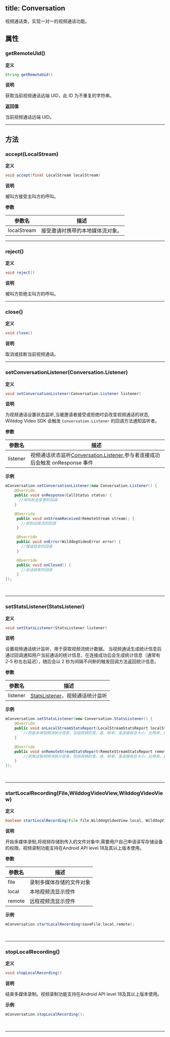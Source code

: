 title: Conversation
-------------------

视频通话类，实现一对一的视频通话功能。

## 属性

### getRemoteUid()

**定义**   

```java
String getRemoteUid()
```

**说明**

获取当前视频通话远端 UID，此 ID 为不重复的字符串。


**返回值**

当前视频通话远端 UID。

---



## 方法

### accept(LocalStream)

**定义**   

```java
void accept(final LocalStream localStream)
```

**说明**

被叫方接受主叫方的呼叫。

**参数**

| 参数名 | 描述 |
|---|---|
|localStream|接受邀请时携带的本地媒体流对象。|

---

### reject()

**定义**   

```java
void reject()
```

**说明**

被叫方拒绝主叫方的呼叫。


---

### close()

**定义**   

```java
void close() 
```

**说明**

取消或挂断当前视频通话。


---

### setConversationListener(Conversation.Listener)

**定义**   

```java
void setConversationListener(Conversation.Listener listener)
```

**说明**

为视频通话设置状态监听,当被邀请者接受或拒绝时会改变视频通话的状态, Wilddog Video SDK 会触发 `Conversation.Listener` 的回调方法通知监听者。

**参数**

| 参数名 | 描述 |
|---|---|
|listener|视频通话状态监听[Conversation.Listener](/conversation/Android/api/conversation-listener.html),参与者连接成功后会触发 onResponse 事件|


**示例**

```java
mConversation.setConversationListener(new Conversation.Listener() {
    @Override
    public void onResponse(CallStatus status) {
      //呼叫状态变更的回调                 
    }

    @Override
     public void onStreamReceived(RemoteStream stream); {
       //收到远程流的回调
     }

     @Override
     public void onError(WilddogVideoError error) {
       //错误信息的回调
     }

     @Override
     public void onClosed() {
       //会话结束的回调
     }
});
```

</br>

---
### setStatsListener(StatsListener)

**定义**   

```java
void setStatsListener(StatsListener listener)
```

**说明**

设置视频通话统计监听，用于获取视频流统计数据。
当视频通话生成统计信息后通过回调通知用户当前通话的统计信息，在连接成功后会生成统计信息（通常有 2-5 秒左右延迟），随后会以 2 秒为间隔不间断的触发回调方法返回统计信息。

**参数**

| 参数名 | 描述 |
|---|---|
|listener|[StatsListener](/conversation/Android/api/stats-listener.html)，视频通话统计监听|


**示例**

```java
mConversation.setStatsListener(new Conversation.StatsListener() {
    @Override
    public void onLocalStreamStatsReport(LocalStreamStatsReport localStreamStatsReport) {
        //获取本地视频流统计信息，包括视频的宽、高、帧率、发送接收总大小、比特率、延迟等
    }

    @Override
    public void onRemoteStreamStatsReport(RemoteStreamStatsReport remoteStreamStatsReport) {
        //获取远程视频流统计信息，包括视频的宽、高、帧率、发送接收总大小、比特率、延迟等
    }
});
```

</br>

---

### startLocalRecording(File,WilddogVideoView,WilddogVideoView)

**定义**   

```java
boolean startLocalRecording(File file,WilddogVideoView local, WilddogVideoView remote)
```

**说明**

开始多媒体录制,将视频存储到传入的文件对象中,需要用户自己申请读写存储设备的权限。视频录制功能支持在Android API level 18及其以上版本使用。

**参数**

| 参数名 | 描述 |
|---|---|
|file|录制多媒体存储的文件对象|
|local|本地视频流显示控件|
|remote|远程视频流显示控件|

**示例**

```java
mConversation.startLocalRecording(saveFile,local,remote);
```

</br>

---

### stopLocalRecording()

**定义**   

```java
void stopLocalRecording()
```

**说明**

结束多媒体录制。视频录制功能支持在Android API level 18及其以上版本使用。

**示例**

```java
mConversation.stopLocalRecording();
```

</br>

---
